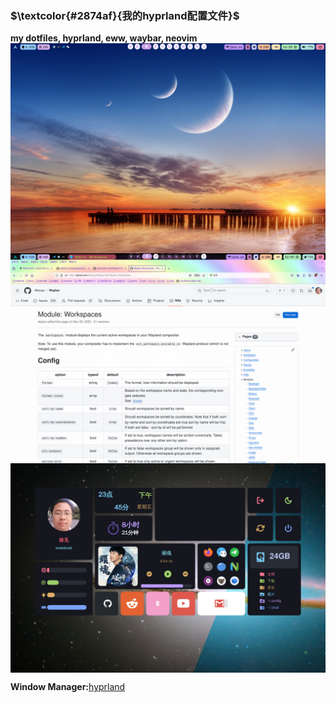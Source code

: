 ### $\textcolor{#2874af}{我的hyprland配置文件}$

**my dotfiles, hyprland, eww, waybar, neovim**
<img align="center" src="previews/screenshot_2024-02-03_16:50:43.png">
<img align="center" src="previews/screenshot_2024-02-04_02:09:08.png">
<img align="center" src="previews/screenshot_2024-02-02_23:45:26.png">

**Window Manager:**[hyprland](https://www.hyprland.org/)
